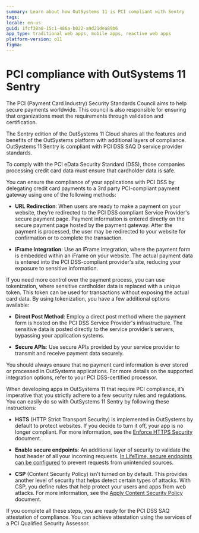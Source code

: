 ```yaml
---
summary: Learn about how OutSystems 11 is PCI compliant with Sentry
tags:
locale: en-us
guid: 1fcf38a0-15c1-486a-b022-a9d21dea89b6
app_type: traditional web apps, mobile apps, reactive web apps
platform-version: o11
figma:
---
```


# PCI compliance with OutSystems 11 Sentry

The PCI (Payment Card Industry) Security Standards Council aims to help secure payments worldwide. This council is also responsible for ensuring that organizations meet the requirements through validation and certification.

The Sentry edition of the OutSystems 11 Cloud shares all the features and benefits of the OutSystems platform with additional layers of compliance. OutSystems 11 Sentry is compliant with PCI DSS SAQ D service provider standards.

To comply with the PCI eData Security Standard (DSS), those companies processing credit card data must ensure that cardholder data is safe.

You can ensure the compliance of your applications with PCI DSS by delegating credit card payments to a 3rd party PCI-compliant payment gateway using one of the following methods:

* **URL Redirection**:  When users are ready to make a payment on your website, they’re redirected to the PCI DSS compliant Service Provider's secure payment page. Payment information is entered directly on the secure payment page hosted by the payment gateway. After the payment is processed, the user may be redirected to your website for confirmation or to complete the transaction.

* **iFrame Integration**:  Use an iFrame integration, where the payment form is embedded within an iFrame on your website. The actual payment data is entered into the PCI DSS-compliant provider's site, reducing your exposure to sensitive information.

If you need more control over the payment process, you can use tokenization, where sensitive cardholder data is replaced with a unique token. This token can be used for transactions without exposing the actual card data. By using tokenization, you have a few additional options available:

* **Direct Post Method**: Employ a direct post method where the payment form is hosted on the PCI DSS Service Provider's infrastructure. The sensitive data is posted directly to the service provider’s servers, bypassing your application systems.
  
* **Secure APIs**: Use secure APIs provided by your service provider to transmit and receive payment data securely.

You should always ensure that no payment card information is ever stored or processed in OutSystems applications. For more details on the supported integration options, refer to your PCI DSS-certified processor.

When developing apps in OutSystems 11 that require PCI compliance, it’s imperative that you strictly adhere to a few security rules and regulations. You can easily do so with OutSystems 11 Sentry by following these instructions:

* **HSTS** (HTTP Strict Transport Security) is implemented in OutSystems by default to protect websites. If you decide to turn it off, your app is no longer compliant. For more information, see the [Enforce HTTPS Security](https://www.outsystems.com/tk/redirect?g=a152ecbb-2419-489f-87c5-000918d502f0) document.

* **Enable secure endpoints**: An additional layer of security to validate the host header of all your incoming requests. [In LifeTime, secure endpoints can be configured](https://www.outsystems.com/tk/redirect?g=6c1dcebe-0c55-4fb3-b94b-21d162a23053) to prevent requests from unintended sources. 
  
* **CSP** (Content Security Policy) isn't turned on by default. This provides another level of security that helps detect certain types of attacks. With CSP, you define rules that help protect your users and apps from web attacks. For more information, see the [Apply Content Security Policy](https://www.outsystems.com/tk/redirect?g=e59d9233-7c2d-43ae-b8a2-f55d75263c68) document.

If you complete all these steps, you are ready for the PCI DSS SAQ attestation of compliance. You can achieve attestation using the services of a PCI Qualified Security Assessor.
